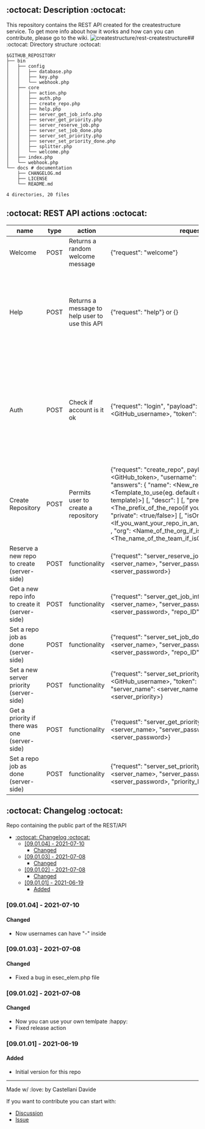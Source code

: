 ## :octocat: Description :octocat:
This repository contains the REST API created for the createstructure service. To get more info about how it works and how can you can contribute, please go to the wiki.
![createstructure/rest-createstructure](https://opengraph.githubassets.com/0b51e5257c0f1aa1f4baee451e6d18b0f5ac84487a259f4b6da45382b27fd9c0/createstructure/rest-createstructure)## :octocat: Directory structure :octocat:

```
$GITHUB_REPOSITORY
├── bin
│   ├── config
│   │   ├── database.php
│   │   ├── key.php
│   │   └── webhook.php
│   ├── core
│   │   ├── action.php
│   │   ├── auth.php
│   │   ├── create_repo.php
│   │   ├── help.php
│   │   ├── server_get_job_info.php
│   │   ├── server_get_priority.php
│   │   ├── server_reserve_job.php
│   │   ├── server_set_job_done.php
│   │   ├── server_set_priority.php
│   │   ├── server_set_priority_done.php
│   │   ├── splitter.php
│   │   └── welcome.php
│   ├── index.php
│   └── webhook.php
└── docs # documentation
    ├── CHANGELOG.md
    ├── LICENSE
    └── README.md

4 directories, 20 files
```
## :octocat: REST API actions :octocat:
| name | type | action | request | URL | response | notes |
| --- | --- | --- | --- | --- | --- | --- |
| Welcome | POST | Returns a random welcome message | {"request": "welcome"} | / | {"status": <status_code>, "message": <random_welcome_message>} | Basic request |
| Help | POST | Returns a message to help user to use this API | {"request": "help"} or {} | / | {"status": <status_code>, "message": <help_generic_message>, "help": {<REST_command_name>: {"name": <REST_command_name>, "type": <GET_or_POST>, "action": <functionality>, "request": <request_structure>, "URL": <REST_URL>, "response": <response_structure>, "notes": <description>}, ...}} | Gives to the user all the information to use this REST API |
| Auth | POST | Check if account is it ok | {"request": "login", "payload": {"username": <GitHub_username>, "token": <Github_token>}} | / | {"status": <status_code>, "message": <ok_or_error_message>, "sub_info": {"name": <sub_name>, "active": <true/false>, "super": <true/false>, "max": {"day": <max_usages_for_day>, "h": <max_usages_for_hour>, "m": <max_usages_for_minute>}, "remaining": {"day": <remaining_usages_for_day>, "h": <remaining_usages_for_hour>, "m": <remaining_usages_for_minute>}}} | This is userfull to get any usefull info about a consumer |
| Create Repository | POST | Permits user to create a repository | {"request": "create_repo", payload: {"token": <GitHub_token>, "username": <GitHub_username>, "answers": { "name": <New_repo_name> [, "template": <Template_to_use(eg. default or Owner/repo-template)>] [, "descr": <Description>] [, "prefix": <The_prefix_of_the_repo(if you want once)>] [, "private": <true/false>] [, "isOrg": <If_you_want_your_repo_in_an_organization(true/false)> , "org": <Name_of_the_org_if_isOrg_true> [, "team": <The_name_of_the_team_if_isOrg_true>] ]}}} | / | {"status": <status_code>, "message": <response_message>} | This REST API call permits to the consumer to ask to createstructure"s service to create a repository |
| Reserve a new repo to create (server-side) | POST | functionality | {"request": "server_reserve_job", "server_name": <server_name>, "server_password": <server_password>} | / | {"status": <status_code>, "message": <response_message>, "repo_id": <repo_id>} | Usefull for the server to reserve a repo to create it |
| Get a new repo info to create it (server-side) | POST | functionality | {"request": "server_get_job_info", "server_name": <server_name>, "server_password": <server_password>, "repo_ID": <repo_ID>} | / | {"status": <status_code>, "message": <response_message>, "payload": [<payload_try1>, ...]} | Usefull for the server to ask a repo info to create it |
| Set a repo job as done (server-side) | POST | functionality | {"request": "server_set_job_done", "server_name": <server_name>, "server_password": <server_password>, "repo_ID": <repo_ID>} | / | {"status": <status_code>, "message": <response_message>} | Usefull for the server to set repo job as done |
| Set a new server priority (server-side) | POST | functionality | {"request": "server_set_priority", "username": <GitHub_username>, "token": <Github_token>, "server_name": <server_name>, "server_priority": <server_priority>} | / | {"status": <status_code>, "message": <response_message>} | Ask to do some commands to a server without ssh |
| Get a priority if there was one (server-side) | POST | functionality | {"request": "server_get_priority", "server_name": <server_name>, "server_password": <server_password>} | / | {"status": <status_code>, "message": <response_message> [, "priority_instruction": <priority_instruction>, "priority_ID": <priority_ID>]} | Usefull for the server to get the priority |
| Set a repo job as done (server-side) | POST | functionality | {"request": "server_set_priority_done", "server_name": <server_name>, "server_password": <server_password>, "priority_ID": <priority_ID>} | / | {"status": <status_code>, "message": <response_message>} | Usefull to set priority as done |
## :octocat: Changelog :octocat:
Repo containing the public part of the REST/API

- [:octocat: Changelog :octocat:](#changelog)
  - [[09.01.04] - 2021-07-10](#090104---2021-07-10)
    - [Changed](#changed)
  - [[09.01.03] - 2021-07-08](#090103---2021-07-08)
    - [Changed](#changed-1)
  - [[09.01.02] - 2021-07-08](#090102---2021-07-08)
    - [Changed](#changed-2)
  - [[09.01.01] - 2021-06-19](#090101---2021-06-19)
    - [Added](#added)

### [09.01.04] - 2021-07-10
#### Changed
- Now usernames can have "-" inside 

### [09.01.03] - 2021-07-08
#### Changed
- Fixed a bug in esec_elem.php file

### [09.01.02] - 2021-07-08
#### Changed
- Now you can use your own temlpate :happy:
- Fixed release action

### [09.01.01] - 2021-06-19
#### Added
- Initial version for this repo
---
Made w/ :love: by Castellani Davide

If you want to contribute you can start with:
- [Discussion](https://github.com/createstructure/rest-createstructure/discussions)
- [Issue](https://github.com/createstructure/rest-createstructure/issues/new)
